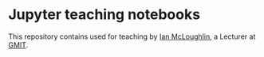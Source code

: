 # Jupyter teaching notebooks
This repository contains used for teaching by [Ian McLoughlin](https://ianmcloughlin.github.io), a Lecturer at [GMIT](http://wwww.gmit.ie).
